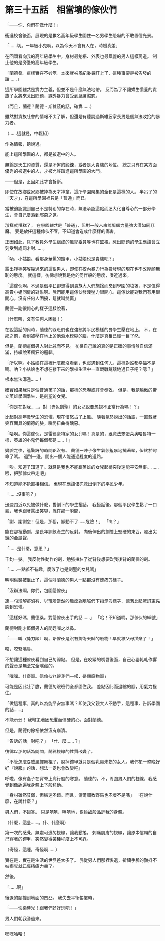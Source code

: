 # 第三十五話　相當壞的傢伙們

「——你、你們在做什麼！」

衝進校舍後面，展現的是數名高年級學生圍住一名男學生恐嚇的不敢置信光景。

「……切。一年級小鬼啊。以為今天不會有人在，時機真差」

在回頭看向我的高年級學生中，身材最魁梧、外表也最華麗的男人這樣罵道。
制止他的是旁邊的高年級學生。

「蘭德桑。這樣實在不妙啊。本來就被風紀委員盯上了，這種事要是被告發的話……」

這所學園雖然是實力主義，但並不是什麼無法地帶。
反而為了不讓嬌生慣養的貴族子女將來惹出問題，課外暴力會受到嚴厲懲罰。

（而且，蘭德？蘭德・斯維茲的話，確實……）

雖然對貴族社會的情報不太了解，但還是有聽說過斯維茲家長男是個無法收拾的暴力者。

（……這就是，中輟組）

作為情報，聽說過。

能上這所學園的人，都是被選中的人。

無論是天生的資質，還是不懈的鍛鍊，或者是大貴族的地位。
總之只有在某方面優秀的被選中的人，才被允許踏進這所學園的大門。

——但是，正因如此才會折斷。

即使在故鄉或家鄉被捧為天才神童，這所學園聚集的全都是這樣的人。
半吊子的「天才」，在這所學園裡只是「普通」而已。

當被迫認識到自己不是特別的存在時，無法承認這點而肥大化自尊心的一部分學生，會自己墮落到邪惡之道。

那樣就糟糕了。
在學園雖然是「普通」，但對一般人來說那個力量強大得如同惡魔。
要是放任這種傢伙不管，不知道會造成什麼樣的傷害。

正因如此，除了教員外學生組成的風紀委員等也在監視，惹出問題的學生應該會立刻受到處罰才對……。

「吶，小姑娘。看那身華麗的鎧甲，小姑娘也是貴族吧？」

露出猙獰笑容靠過來的這個男人，即使在校內暴力行為被發現的現在也不改厚顏無恥的態度。
就這樣，彷彿想說我是他的同伴般的態度，湊近過來。

「這傢伙啊。不過是個平民卻想得到貴族大人們施捨而來到學園的垃圾，不是值得高貴小姐同情的對象啊。我們能用這傢伙發洩壓力很開心。這傢伙能對我們有用很開心。沒有任何人困擾，這就叫雙贏」

蘭德一副很開心的樣子這樣說著，

（什麼叫，沒有任何人困擾！）

在說這話的同時，蘭德的跟班們也在強制將平民模樣的男學生壓在地上。
不，在那之前，看到被壓在地上的他淚水模糊的臉，什麼是真相已經一目了然。

但是，蘭德這個男人對此視而不見。
彷彿自己說的真的是正確的事情般自信滿滿，持續說著瘋狂的邏輯。

「所以啊。小姑娘在這裡什麼都沒看到，也沒遇到任何人。這樣對誰都幸福不是嗎。吶？小姑娘也不想在接下來的學校生活中一直戰戰兢兢地過日子吧？嗯？」

根本無法溝通……！

確實如果我只是個普通孩子的話，那樣的恐嚇或許會奏效。
但是，我是驕傲的帝立英雄學園學生，是劍聖的女兒。

「你是在對我……。對〈赤色劍聖〉的女兒說要忽視不正當行為嗎！？」

比起對高年級學生的恐懼，現在憤怒占了上風。
隨著氣勢說出的話語，一直戴著笑容面具的蘭德的臉，瞬間扭曲得醜惡。

「哈啊。你這傢伙，是雷德豪特家的女兒嗎！真是的，跟魔法笨蛋萊奧哈魯特一樣，英雄的小鬼們每個都是……！」

變臉之快，連驚訝的時間都沒有。
蘭德一陣子像生氣般粗暴地撓著頭，但終於認命了嗎。
退到一邊，開出一個人能通過程度的道路。

「唉。知道了知道了。就算是我也不能跟英雄的女兒起衝突後還能平安無事。……喂，把那傢伙帶走吧」

不知道能不能直接相信。
但現在應該優先救出倒下的平民少年。

「……沒事吧？」

迅速跑近以免被做什麼，對倒下的學生搭話。
我搭話後，那個平民學生鬆了一口氣，我也跟著露出笑容，就在那一瞬間，

「謝、謝謝您！但是，那個，腳動不了……危險！」
「咦？」

能在那裡動劍，是長年訓練產生的反射。
向後伸出的劍撞上堅硬的東西，發出尖銳的金屬聲。

「……是什麼，意思？」

千鈞一髮。
我反射性動作的劍，勉強擋住了從背後想要砍我後背的蘭德的劍。

「……一點都不有趣。腐敗了也是劍聖的女兒嗎」

明明偷襲被阻止了，這個叫蘭德的男人一點都沒有愧疚的樣子。

「沒辦法啊。你們，包圍這傢伙」

連一句辯解都沒有，以理所當然的態度對跟班們下指示的樣子，讓我比起驚訝更先感到恐懼。

「這樣好嗎，蘭德桑。對這傢伙出手的話……」
「哈！不知道嗎，那傢伙的綽號」

蘭德對剛才那個男人的問題嗤之以鼻。

「——叫〈鈍刀姬〉啊。那傢伙是沒有劍術天賦的廢物！早就被父母拋棄了！」

咬，咬緊嘴唇。

不想讓這種傢伙看到自己的弱點。
但是，在咬緊的嘴唇後面，自己心靈軋軋作響的聲音是無法完全隱藏的。

「嘿嘿。什麼啊。這傢伙也跟我們一樣，是個廢物啊」

可能是因此壯了膽，蘭德的跟班們全都圍住我。
差點因此而退縮的腳，用氣力拴住。

「做這種事，真的以為能平安無事嗎？即使我父親大人不動手，這種事，告訴學園的話……」

不能示弱！
我鞭策著因恐懼而僵硬的心，面對蘭德。

但是，蘭德的餘裕依然沒有崩潰。

「告訴的話，對吧？」
「什、麼……？」

彷彿以那句話為開關，蘭德視線的性質改變了。

「不管怎麼耍威風揮舞棍子，脫掉鎧甲就只是個乳臭未乾的女人。我們花一整晚好好『說服』的話，想法一定也會改變吧」

呼啦，像有蟲子在背脊上爬行般的寒意。
蘭德的，不，周圍男人們的視線，我感覺到像舔遍我身體上下般移動。

「身材雖然貧弱，但臉還不錯。而且，偶爾調教野馬也不壞不是嗎」
「在說什麼，在說什麼？」

男人們，不回答。
只是嘻嘻、嘻嘻地，像舔舐般品評我的身體。

（什麼，這是……。什、什麼啊）

第一次的感覺，無處可逃的視線，讓我動搖。
刺痛肌膚的視線，讓原本信賴的自己穿著的鎧甲，突然變得某種程度上不可靠。

（奇怪，這種，奇怪啊……）

實在是，實在是生活的世界差太多了。
我從男人們那裡後退，祈禱手腳的顫抖不被察覺就已經精疲力盡了。

然後，

「……啊」

後退的腳撞到地面的凹凸。
我失去平衡搖擺時，

「——快樂時光！跟我們好好玩吧！」

男人們朝我湧過來。

---

嘿嘿哈哈！